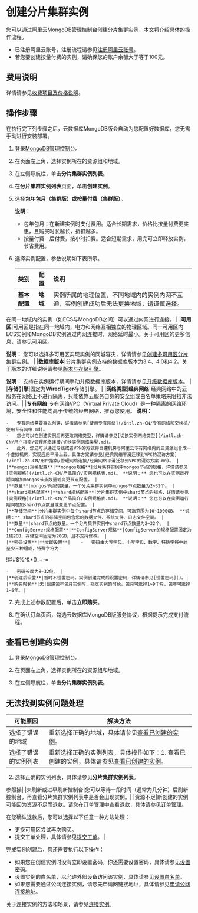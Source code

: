 # 创建分片集群实例

您可以通过阿里云MongoDB管理控制台创建分片集群实例，本文将介绍具体的操作流程。

-   已注册阿里云账号，注册流程请参见[注册阿里云账号](https://www.alibabacloud.com/help/zh/doc-detail/50482.htm)。
-   若您要创建按量付费的实例，请确保您的账户余额大于等于100元。

## 费用说明

详情请参见[收费项目及价格说明](/intl.zh-CN/产品定价/收费项目及价格说明.md)。

## 操作步骤

在执行完下列步骤之后，云数据库MongoDB版会自动为您配置好数据库，您无需手动进行安装部署。

1.  登录[MongoDB管理控制台](https://mongodb.console.aliyun.com/)。

2.  在页面左上角，选择实例所在的资源组和地域。

3.  在左侧导航栏，单击**分片集群实例列表**。

4.  在**分片集群实例列表**页面，单击**创建实例**。

5.  选择**包年包月（集群版）**或**按量付费（集群版）**。

    **说明：**

    -   包年包月：在新建实例时支付费用。适合长期需求，价格比按量付费更实惠，且购买时长越长，折扣越多。
    -   按量付费：后付费，按小时扣费。适合短期需求，用完可立即释放实例，节省费用。
6.  选择实例配置，参数说明如下表所示。

    |类别|配置|说明|
    |:-|:-|:-|
    |**基本配置**|**地域**|实例所属的地理位置，不同地域内的实例内网不互通，实例创建成功后无法更换地域，请谨慎选择。

在同一地域内的实例（如ECS与MongoDB之间）可以通过内网进行连接。 |
    |**可用区**|可用区是指在同一地域内，电力和网络互相独立的物理区域。同一可用区内ECS实例和MongoDB实例通过内网连接时，网络延时最小。关于可用区的更多信息，请参见[可用区](https://www.alibabacloud.com/help/zh/doc-detail/40654.htm#h2-url-2)。

**说明：** 您可以选择多可用区实现实例的同城容灾，详情请参见[创建多可用区分片集群实例](/intl.zh-CN/用户指南/同城容灾解决方案/创建多可用区分片集群实例.md)。 |
    |**数据库版本**|分片集群实例支持的数据库版本为3.4、4.0和4.2。关于版本的详细说明请参见[版本与存储引擎](/intl.zh-CN/产品简介/版本及存储引擎.md)。

**说明：** 支持在实例运行期间手动升级数据库版本，详情请参见[升级数据库版本](/intl.zh-CN/用户指南/实例管理/数据库升级/升级数据库版本.md)。 |
    |**存储引擎**|固定为**WiredTiger**存储引擎。 |
    |**网络类型**|**经典网络**|经典网络中的云服务在网络上不进行隔离，只能依靠云服务自身的安全组或白名单策略来阻挡非法访问。|
    |**专有网络**|专有网络VPC（Virtual Private Cloud）是一种隔离的网络环境，安全性和性能均高于传统的经典网络，推荐您使用。 **说明：**

    -   专有网络需要事先创建，详情请参见[使用专有网络](/intl.zh-CN/专有网络和交换机/使用专有网络.md)。
    -   您也可以在创建实例后再更改网络类型，详情请参见[切换实例网络类型](/intl.zh-CN/用户指南/管理网络连接/切换实例网络类型.md)。
    -   此外，您还可以通过专线或者VPN的方式将自建机房与阿里云专有网络内的云资源组合成一个虚拟机房，实现应用平滑上云。具体方案请参见[经典网络平滑迁移到VPC的混访方案](/intl.zh-CN/用户指南/管理网络连接/经典网络平滑迁移到VPC的混访方案.md)。 |
    |**mongos规格配置**|**mongos规格**|分片集群实例中mongos节点的规格，详情请参见[实例规格](/intl.zh-CN/产品简介/实例规格表.md)。 **说明：** 您也可以在实例运行期间增加mongos节点数量或变更节点配置。 |
    |**数量**|mongos节点的数量。一个分片集群实例中mongos节点数量为2~32个。 |
    |**shard规格配置**|**shard规格配置**|分片集群实例中shard节点的规格，详情请参见[实例规格](/intl.zh-CN/产品简介/实例规格表.md)。 **说明：** 您也可以在实例运行期间增加shard节点数量或变更节点配置。 |
    |**存储空间**|分片集群实例中每个shard节点的存储空间，可选范围为10~1000GB。 **说明：** shard节点的存储空间包含您的数据文件、系统文件、日志文件空间。 |
    |**数量**|shard节点的数量。一个分片集群实例中shard节点数量为2~32个。 |
    |**ConfigServer规格配置**|**ConfigServer规格**|ConfigServer的规格配置固定为1核2GB，存储空间固定为20GB，且不支持修改。 |
    |**密码设置**|**立即设置**|    -   密码由大写字母、小写字母、数字、特殊字符中的至少三种组成，特殊字符为：

!@\#$%^&\*\(\)\_+-=

    -   密码长度为8~32位。 |
    |**创建后设置**|暂时不设置密码，实例创建完成后设置密码，详情请参见[设置密码]()。|
    |**购买时长**|无|创建包年包月实例时，指定实例的时长。包月可选择1~9个月，包年可选择1~5年。|

7.  完成上述参数配置后，单击**立即购买**。

8.  在确认订单页面，勾选云数据库MongoDB版服务协议，根据提示完成支付流程。


## 查看已创建的实例

1.  登录[MongoDB管理控制台](https://mongodb.console.aliyun.com/)。

2.  在页面左上角，选择实例所在的资源组和地域。

3.  在左侧导航栏，单击**分片集群实例列表**。


## 无法找到实例问题处理

|可能原因|解决方法|
|----|----|
|选择了错误的地域|重新选择正确的地域，具体请参见[查看已创建的实例](#section_w0s_59q_9fp)。|
|选择了错误的实例列表|重新选择正确的实例列表，具体操作如下：1.  查看已创建的实例，具体请参见[查看已创建的实例](#section_w0s_59q_9fp)。
2.  选择正确的实例列表，具体请参见**分片集群实例列表**。

参照操|
|未刷新或过早刷新控制台|您可以等待一段时间（通常为几分钟）后刷新控制台，再查看分片集群实例列表中是否会出现实例。|
|资源不足|新创建的实例可能因为资源不足而退款。请您在订单管理中查看退款，具体请参见[订单管理](https://expense.console.aliyun.com/#/order/list/)。

在您确认退款后，您可以选择以下任意一种方法处理：

-   更换可用区尝试再次购买。
-   提交工单处理，具体请参见[提交工单](https://workorder-intl.console.aliyun.com/console.htm#/ticket/createIndex)。 |

完成实例创建后，您还需要执行以下操作：

-   如果您在创建实例时没有立即设置密码，你还需要设置密码，具体请参见[设置密码](/intl.zh-CN/快速入门/重置密码.md)。
-   设置实例的白名单，以允许外部设备访问该实例，具体请参见[设置白名单](/intl.zh-CN/快速入门/设置白名单.md)。
-   如果您需要通过公网连接实例，请您先申请网链接地址，具体请参见[申请公网连接地址](/intl.zh-CN/快速入门/申请公网连接地址.md)。

关于连接实例的方法和场景，请参见[连接实例](/intl.zh-CN/用户指南/连接实例/连接实例.md)。

